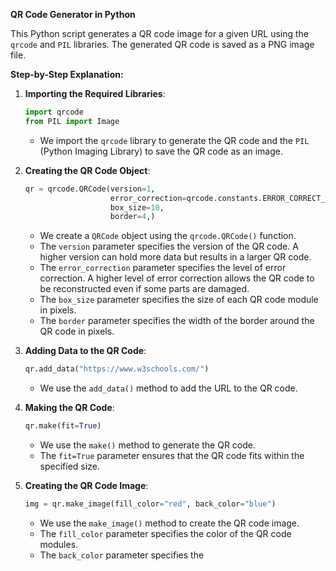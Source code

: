  **QR Code Generator in Python**

This Python script generates a QR code image for a given URL using the `qrcode` and `PIL` libraries. The generated QR code is saved as a PNG image file.

**Step-by-Step Explanation:**

1. **Importing the Required Libraries**:
   ```python
   import qrcode
   from PIL import Image
   ```
   - We import the `qrcode` library to generate the QR code and the `PIL` (Python Imaging Library) to save the QR code as an image.

2. **Creating the QR Code Object**:
   ```python
   qr = qrcode.QRCode(version=1,
                      error_correction=qrcode.constants.ERROR_CORRECT_H,
                      box_size=10,
                      border=4,)
   ```
   - We create a `QRCode` object using the `qrcode.QRCode()` function.
   - The `version` parameter specifies the version of the QR code. A higher version can hold more data but results in a larger QR code.
   - The `error_correction` parameter specifies the level of error correction. A higher level of error correction allows the QR code to be reconstructed even if some parts are damaged.
   - The `box_size` parameter specifies the size of each QR code module in pixels.
   - The `border` parameter specifies the width of the border around the QR code in pixels.

3. **Adding Data to the QR Code**:
   ```python
   qr.add_data("https://www.w3schools.com/")
   ```
   - We use the `add_data()` method to add the URL to the QR code.

4. **Making the QR Code**:
   ```python
   qr.make(fit=True)
   ```
   - We use the `make()` method to generate the QR code.
   - The `fit=True` parameter ensures that the QR code fits within the specified size.

5. **Creating the QR Code Image**:
   ```python
   img = qr.make_image(fill_color="red", back_color="blue")
   ```
   - We use the `make_image()` method to create the QR code image.
   - The `fill_color` parameter specifies the color of the QR code modules.
   - The `back_color` parameter specifies the

